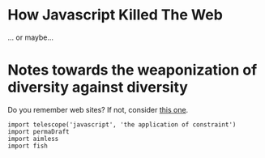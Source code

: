 
# How Javascript Killed The Web

... or maybe...

# Notes towards the weaponization of diversity against diversity

Do you remember web sites?
If not, consider [this one](https://www.warnerbros.com/archive/spacejam/movie/jam.htm).

    import telescope('javascript', 'the application of constraint')
    import permaDraft
    import aimless
    import fish
